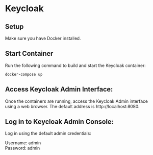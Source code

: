 # Keycloak

## Setup
Make sure you have Docker installed.

## Start Container
Run the following command to build and start the Keycloak container:
```console
docker-compose up
```

## Access Keycloak Admin Interface:
Once the containers are running, access the Keycloak Admin interface using a web browser. The default address is http://localhost:8080.

## Log in to Keycloak Admin Console:
Log in using the default admin credentials:

Username: admin\
Password: admin
